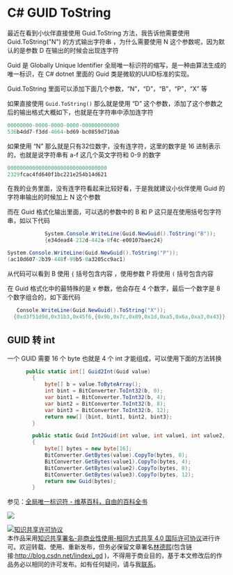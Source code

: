 # C# GUID ToString 

最近在看到小伙伴直接使用 Guid.ToString 方法，我告诉他需要使用 Guid.ToString("N") 的方式输出字符串 ，为什么需要使用 N 这个参数呢，因为默认的是参数 D 在输出的时候会出现连字符

<!--more-->
<!-- CreateTime:2018/10/19 9:04:44 -->


Guid 是 Globally Unique Identifier 全局唯一标识符的缩写，是一种由算法生成的唯一标识，在 C# dotnet 里面的 Guid 类是微软的UUID标准的实现。

Guid.ToString 里面可以添加下面几个参数，“N”，“D”，“B”，“P”，“X” 等

如果直接使用 `Guid.ToString()` 那么就是使用 “D” 这个参数，添加了这个参数之后的输出格式大概如下，也就是在字符串中添加连字符

```csharp
00000000-0000-0000-0000-000000000000
536b4dd7-f3dd-4664-bd69-bc0859d710ab
```

如果使用 “N” 那么就是只有32位数字，没有连字符，这里的数字是 16 进制表示的，也就是说字符串有 a-f 这几个英文字符和 0-9 的数字

```csharp
00000000000000000000000000000000
2329fcac4fd640f1bc221e254b14d621
```

在我的业务里面，没有连字符看起来比较好看，于是我就建议小伙伴使用 Guid 的字符串输出的时候加上 N 这个参数

而在 Guid 格式化输出里面，可以选的参数中的 B 和 P 这只是在使用括号包字符串，如以下代码

```csharp
            System.Console.WriteLine(Guid.NewGuid().ToString("B"));
            {e34dead4-212d-442a-8f4c-e00107baec24}
```

```csharp
System.Console.WriteLine(Guid.NewGuid().ToString("P"));
(ac10d607-2b39-448f-99b5-0a3205cc9ac1)
```

从代码可以看到 B 使用 `{` 括号包含内容 ，使用参数 P 将使用 `(` 括号包含内容


在 Guid 格式化中的最特殊的是 x 参数，他会存在 4 个数字，最后一个数字是 8 个数字组合的，如下面代码

```csharp
   Console.WriteLine(Guid.NewGuid().ToString("X"));
  {0xd3f51d9d,0x31b3,0x45f6,{0x9b,0x7c,0x89,0x1d,0xa5,0x6a,0xa3,0x43}}
```

## GUID 转 int 

一个 GUID 需要 16 个 byte 也就是 4 个 int 才能组成，可以使用下面的方法转换

```csharp
      public static int[] Guid2Int(Guid value)
        {
            byte[] b = value.ToByteArray();
            int bint = BitConverter.ToInt32(b, 0);
            var bint1 = BitConverter.ToInt32(b, 4);
            var bint2 = BitConverter.ToInt32(b, 8);
            var bint3 = BitConverter.ToInt32(b, 12);
            return new[] {bint, bint1, bint2, bint3};
        }

        public static Guid Int2Guid(int value, int value1, int value2, int value3)
        {
            byte[] bytes = new byte[16];
            BitConverter.GetBytes(value).CopyTo(bytes, 0);
            BitConverter.GetBytes(value1).CopyTo(bytes, 4);
            BitConverter.GetBytes(value2).CopyTo(bytes, 8);
            BitConverter.GetBytes(value3).CopyTo(bytes, 12);
            return new Guid(bytes);
        }
```

参见：[全局唯一标识符 - 维基百科，自由的百科全书](https://zh.wikipedia.org/wiki/%E5%85%A8%E5%B1%80%E5%94%AF%E4%B8%80%E6%A0%87%E8%AF%86%E7%AC%A6 )

![](http://cdn.lindexi.site/65fb6078-c169-4ce3-cdd9-e35752d07be0%2Fyande.re%2520443795%2520sample%2520bikini%2520goto_jun%2520kaneshiro_sora%2520momijidani_nozomi%2520noguchi_takayuki%2520swimsuits%2520tenshi_no_three_piece%2521201841104040.jpg)

<a rel="license" href="http://creativecommons.org/licenses/by-nc-sa/4.0/"><img alt="知识共享许可协议" style="border-width:0" src="https://licensebuttons.net/l/by-nc-sa/4.0/88x31.png" /></a><br />本作品采用<a rel="license" href="http://creativecommons.org/licenses/by-nc-sa/4.0/">知识共享署名-非商业性使用-相同方式共享 4.0 国际许可协议</a>进行许可。欢迎转载、使用、重新发布，但务必保留文章署名[林德熙](http://blog.csdn.net/lindexi_gd)(包含链接:http://blog.csdn.net/lindexi_gd )，不得用于商业目的，基于本文修改后的作品务必以相同的许可发布。如有任何疑问，请与我[联系](mailto:lindexi_gd@163.com)。  

